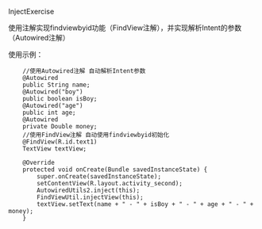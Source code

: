InjectExercise

使用注解实现findviewbyid功能（FindView注解），并实现解析Intent的参数（Autowired注解）

使用示例：

        //使用Autowired注解 自动解析Intent参数
        @Autowired
        public String name;
        @Autowired("boy")
        public boolean isBoy;
        @Autowired("age")
        public int age;
        @Autowired
        private Double money;
        //使用FindView注解 自动使用findviewbyid初始化
        @FindView(R.id.text1)
        TextView textView;
    
        @Override
        protected void onCreate(Bundle savedInstanceState) {
            super.onCreate(savedInstanceState);
            setContentView(R.layout.activity_second);
            AutowiredUtils2.inject(this);
            FindViewUtil.injectView(this);
            textView.setText(name + " - " + isBoy + " - " + age + " - " + money);
        }


